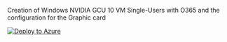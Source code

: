 Creation of Windows NVIDIA GCU 10 VM Single-Users with O365 and the configuration for the Graphic card

[![Deploy to Azure](https://aka.ms/deploytoazurebutton)](https://portal.azure.com/#create/Microsoft.Template/uri/https%3A%2F%2Fraw.githubusercontent.com%2FAldebarancloud%2FWVD-Quickstart%2Fmain%2FModule-4-Golden-Image-Creation%2FVM-Windows10%252BO365-single-users-with-graphic-card%2FNvdia-VM%2FGolden-Image-Without-Teams-for-WVD%2FGoldenImageNVIDIA-Single.json)